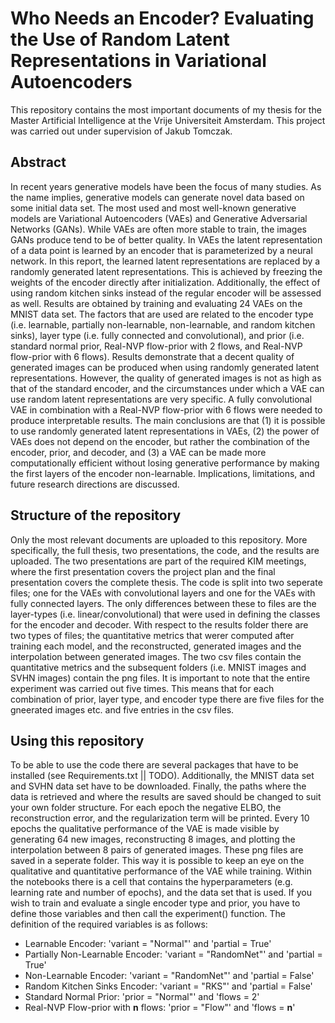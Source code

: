 # Who Needs an Encoder? Evaluating the Use of Random Latent Representations in Variational Autoencoders

This repository contains the most important documents of my thesis for the Master Artificial Intelligence at the Vrije Universiteit Amsterdam. This project was carried out under supervision of Jakub Tomczak.

## Abstract
In recent years generative models have been the focus of many studies. As the name implies, generative models can generate novel data based on some initial data set. The most used and most well-known generative models are Variational Autoencoders (VAEs) and Generative Adversarial Networks (GANs). While VAEs are often more stable to train, the images GANs produce tend to be of better quality. In VAEs the latent representation of a data point is learned by an encoder that is parameterized by a neural network. In this report, the learned latent representations are replaced by a randomly generated latent representations. This is achieved by freezing the weights of the encoder directly after initialization. Additionally, the effect of using random kitchen sinks instead of the regular encoder will be assessed as well. Results are obtained by training and evaluating 24 VAEs on the MNIST data set. The factors that are used are related to the encoder type (i.e. learnable, partially non-learnable, non-learnable, and random kitchen sinks), layer type (i.e. fully connected and convolutional), and prior (i.e. standard normal prior, Real-NVP flow-prior with 2 flows, and Real-NVP flow-prior with 6 flows). Results demonstrate that a decent quality of generated images can be produced when using randomly generated latent representations. However, the quality of generated images is not as high as that of the standard encoder, and the circumstances under which a VAE can use random latent representations are very specific. A fully convolutional VAE in combination with a Real-NVP flow-prior with 6 flows were needed to produce interpretable results. The main conclusions are that (1) it is possible to use randomly generated latent representations in VAEs, (2) the power of VAEs does not depend on the encoder, but rather the combination of the encoder, prior, and decoder, and (3) a VAE can be made more computationally efficient without losing generative performance by making the first layers of the encoder non-learnable. Implications, limitations, and future research directions are discussed.

## Structure of the repository
Only the most relevant documents are uploaded to this repository. More specifically, the full thesis, two presentations, the code, and the results are uploaded. The two presentations are part of the required KIM meetings, where the first presentation covers the project plan and the final presentation covers the complete thesis. The code is split into two seperate files; one for the VAEs with convolutional layers and one for the VAEs with fully connected layers. The only differences between these to files are the layer-types (i.e. linear/convolutional) that were used in defining the classes for the encoder and decoder. With respect to the results folder there are two types of files; the quantitative metrics that werer computed after training each model, and the reconstructed, generated images and the interpolation between generated images. The two csv files contain the quantitative metrics and the subsequent folders (i.e. MNIST images and SVHN images) contain the png files. It is important to note that the entire experiment was carried out five times. This means that for each combination of prior, layer type, and encoder type there are five files for the gneerated images etc. and five entries in the csv files.

## Using this repository
To be able to use the code there are several packages that have to be installed (see Requirements.txt || TODO). Additionally, the MNIST data set and SVHN data set have to be downloaded. Finally, the paths where the data is retrieved and where the results are saved should be changed to suit your own folder structure. For each epoch the negative ELBO, the reconstruction error, and the regularization term will be printed. Every 10 epochs the qualitative performance of the VAE is made visible by generating 64 new images, reconstructing 8 images, and plotting the interpolation between 8 pairs of generated images. These png files are saved in a seperate folder. This way it is possible to keep an eye on the qualitative and quantitative performance of the VAE while training. Within the notebooks there is a cell that contains the hyperparameters (e.g. learning rate and number of epochs), and the data set that is used. If you wish to train and evaluate a single encoder type and prior, you have to define those variables and then call the experiment() function. The definition of the required variables is as follows:
* Learnable Encoder: 'variant = "Normal"' and 'partial = True'
* Partially Non-Learnable Encoder: 'variant = "RandomNet"' and 'partial = True'
* Non-Learnable Encoder: 'variant = "RandomNet"' and 'partial = False'
* Random Kitchen Sinks Encoder: 'variant = "RKS"' and 'partial = False'
* Standard Normal Prior: 'prior = "Normal"' and 'flows = 2'
* Real-NVP Flow-prior with **n** flows: 'prior = "Flow"' and 'flows = **n**'
